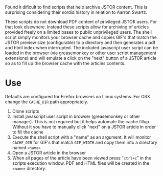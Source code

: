 Found it dificult to find scripts that help archive JSTOR content. This is
surprising considering their sordid history in relation to Aarron Swartz.

These scripts do not download PDF content of privileged JSTOR users. For
that look elsewhere. Instead these scripts allow for archiving of articles
provided freely on a limited bases to public unprivileged users.
The shell script simply monitors your browser cache and copies GIF's
that match the JSTOR preview size (configurable) to a directory and then
generates a pdf and html index when interrupted. The included javascript
user script can be loaded in the browser (via greasemonkey or other user
script management extensions) and will emulate a click on the "next"
button of a JSTOR article so as to fill up the browser cache with the
articles contents.

# Use

Defaults are configured for Firefox browsers on Linux systems. For OSX change the ``CACHE_DIR`` path appropriately. 

1. Clone scripts
2. Install javascript user script in browser (greasemonkey or
   other manager). This is not required but it helps automate the cache
   fillup. Without it you have to manually click "next" on a JSTOR article
   in order to fill the cache
3. Execute the shell script with a "name" as an argument. It will monitor 
   ``CACHE_DIR`` for GIF's that match ``GIF_WIDTH`` and copy them into a 
   directory named ``<name>``
4. Open a JSTOR article in the browser
5. When all pages of the article have been viewed press "``ctrl+c``" in 
   the scripts execution window. PDF and HTML files will be created in 
   the ``<name>`` directory.
